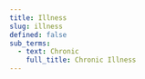 ```yaml
---
title: Illness
slug: illness
defined: false
sub_terms:
  - text: Chronic
    full_title: Chronic Illness
---
```

